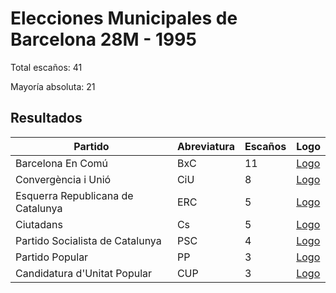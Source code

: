 # Elecciones Municipales de Barcelona 28M - 1995

Total escaños: 41

Mayoría absoluta: 21

## Resultados

| Partido | Abreviatura | Escaños | Logo |
| - | - | - | - |
| Barcelona En Comú | BxC | 11 | [Logo](https://github.com/playzzz/Pactos/blob/master/Logos/ECP.jpg?raw=true)
| Convergència i Unió | CiU | 8 | [Logo](https://github.com/playzzz/Pactos/blob/master/Logos/CIU.jpg?raw=true)
| Esquerra Republicana de Catalunya | ERC | 5 | [Logo](https://github.com/playzzz/Pactos/blob/master/Logos/ERC.jpg?raw=true)
| Ciutadans | Cs | 5 | [Logo](https://github.com/playzzz/Pactos/blob/master/Logos/Cs.jpg?raw=true)
| Partido Socialista de Catalunya | PSC | 4 | [Logo](https://github.com/playzzz/Pactos/blob/master/Logos/PSC.jpg?raw=true)
| Partido Popular | PP | 3 | [Logo](https://github.com/playzzz/Pactos/blob/master/Logos/PP.jpg?raw=true)
| Candidatura d'Unitat Popular | CUP | 3 | [Logo](https://github.com/playzzz/Pactos/blob/master/Logos/CUP.jpg?raw=true)
